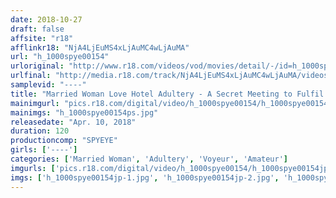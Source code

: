 ```yaml
---
date: 2018-10-27
draft: false
affsite: "r18"
afflinkr18: "NjA4LjEuMS4xLjAuMC4wLjAuMA"
url: "h_1000spye00154"
urloriginal: "http://www.r18.com/videos/vod/movies/detail/-/id=h_1000spye00154"
urlfinal: "http://media.r18.com/track/NjA4LjEuMS4xLjAuMC4wLjAuMA/videos/vod/movies/detail/-/id=h_1000spye00154"
samplevid: "----"
title: "Married Woman Love Hotel Adultery - A Secret Meeting to Fulfil Her Desires"
mainimgurl: "pics.r18.com/digital/video/h_1000spye00154/h_1000spye00154ps.jpg"
mainimgs: "h_1000spye00154ps.jpg"
releasedate: "Apr. 10, 2018"
duration: 120
productioncomp: "SPYEYE"
girls: ['----']
categories: ['Married Woman', 'Adultery', 'Voyeur', 'Amateur']
imgurls: ['pics.r18.com/digital/video/h_1000spye00154/h_1000spye00154jp-1.jpg', 'pics.r18.com/digital/video/h_1000spye00154/h_1000spye00154jp-2.jpg', 'pics.r18.com/digital/video/h_1000spye00154/h_1000spye00154jp-3.jpg', 'pics.r18.com/digital/video/h_1000spye00154/h_1000spye00154jp-4.jpg', 'pics.r18.com/digital/video/h_1000spye00154/h_1000spye00154jp-5.jpg', 'pics.r18.com/digital/video/h_1000spye00154/h_1000spye00154jp-6.jpg', 'pics.r18.com/digital/video/h_1000spye00154/h_1000spye00154jp-7.jpg', 'pics.r18.com/digital/video/h_1000spye00154/h_1000spye00154jp-8.jpg', 'pics.r18.com/digital/video/h_1000spye00154/h_1000spye00154jp-9.jpg', 'pics.r18.com/digital/video/h_1000spye00154/h_1000spye00154jp-10.jpg', 'pics.r18.com/digital/video/h_1000spye00154/h_1000spye00154jp-11.jpg', 'pics.r18.com/digital/video/h_1000spye00154/h_1000spye00154jp-12.jpg', 'pics.r18.com/digital/video/h_1000spye00154/h_1000spye00154jp-13.jpg', 'pics.r18.com/digital/video/h_1000spye00154/h_1000spye00154jp-14.jpg', 'pics.r18.com/digital/video/h_1000spye00154/h_1000spye00154jp-15.jpg', 'pics.r18.com/digital/video/h_1000spye00154/h_1000spye00154jp-16.jpg', 'pics.r18.com/digital/video/h_1000spye00154/h_1000spye00154jp-17.jpg', 'pics.r18.com/digital/video/h_1000spye00154/h_1000spye00154jp-18.jpg', 'pics.r18.com/digital/video/h_1000spye00154/h_1000spye00154jp-19.jpg', 'pics.r18.com/digital/video/h_1000spye00154/h_1000spye00154jp-20.jpg']
imgs: ['h_1000spye00154jp-1.jpg', 'h_1000spye00154jp-2.jpg', 'h_1000spye00154jp-3.jpg', 'h_1000spye00154jp-4.jpg', 'h_1000spye00154jp-5.jpg', 'h_1000spye00154jp-6.jpg', 'h_1000spye00154jp-7.jpg', 'h_1000spye00154jp-8.jpg', 'h_1000spye00154jp-9.jpg', 'h_1000spye00154jp-10.jpg', 'h_1000spye00154jp-11.jpg', 'h_1000spye00154jp-12.jpg', 'h_1000spye00154jp-13.jpg', 'h_1000spye00154jp-14.jpg', 'h_1000spye00154jp-15.jpg', 'h_1000spye00154jp-16.jpg', 'h_1000spye00154jp-17.jpg', 'h_1000spye00154jp-18.jpg', 'h_1000spye00154jp-19.jpg', 'h_1000spye00154jp-20.jpg']
---
```

